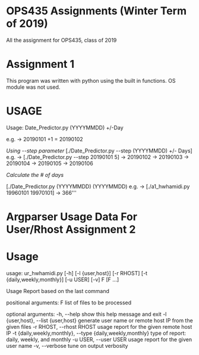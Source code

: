 # OPS435 Assignments  (Winter Term of 2019)

All the assignment for OPS435, class of 2019

# Assignment 1
This program was written with python using the built in functions. OS module was not used.
# USAGE
Usage: Date_Predictor.py (YYYYMMDD) +/-Day

e.g. -> 20190101 +1 = 20190102



*Using --step parameter*
[./Date_Predictor.py --step (YYYYMMDD) +/- Days]
e.g. -> [./Date_Predictor.py --step 20190101 5]
-> 20190102
-> 20190103
-> 20190104
-> 20190105
-> 20190106

*Calculate the # of days*

[./Date_Predictor.py (YYYYMMDD) (YYYYMMDD)
e.g. -> [./a1_hwhamidi.py 19960101 19970101]
-> 366'''

# Argparser Usage Data For User/Rhost Assignment 2

# Usage

usage: ur_hwhamidi.py [-h] [-l {user,host}] [-r RHOST]
                      [-t {daily,weekly,monthly}] [-u USER] [-v]
                      F [F ...]

Usage Report based on the last command

positional arguments:
  F                     list of files to be processed

optional arguments:
  -h, --help            show this help message and exit
  -l {user,host}, --list {user,host}
                        generate user name or remote host IP from the given
                        files
  -r RHOST, --rhost RHOST
                        usage report for the given remote host IP
  -t {daily,weekly,monthly}, --type {daily,weekly,monthly}
                        type of report: daily, weekly, and monthly
  -u USER, --user USER  usage report for the given user name
  -v, --verbose         tune on output verbosity



